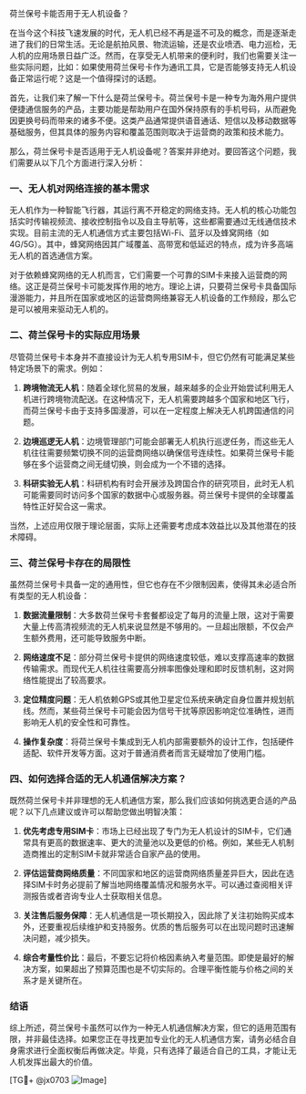 荷兰保号卡能否用于无人机设备？

在当今这个科技飞速发展的时代，无人机已经不再是遥不可及的概念，而是逐渐走进了我们的日常生活。无论是航拍风景、物流运输，还是农业喷洒、电力巡检，无人机的应用场景日益广泛。然而，在享受无人机带来的便利时，我们也需要关注一些实际问题，比如：如果使用荷兰保号卡作为通讯工具，它是否能够支持无人机设备正常运行呢？这是一个值得探讨的话题。

首先，让我们来了解一下什么是荷兰保号卡。荷兰保号卡是一种专为海外用户提供便捷通信服务的产品，主要功能是帮助用户在国外保持原有的手机号码，从而避免因更换号码而带来的诸多不便。这类产品通常提供语音通话、短信以及移动数据等基础服务，但其具体的服务内容和覆盖范围则取决于运营商的政策和技术能力。

那么，荷兰保号卡是否适用于无人机设备呢？答案并非绝对。要回答这个问题，我们需要从以下几个方面进行深入分析：

### 一、无人机对网络连接的基本需求

无人机作为一种智能飞行器，其运行离不开稳定的网络支持。无人机的核心功能包括实时传输视频流、接收控制指令以及自主导航等，这些都需要通过无线通信技术实现。目前主流的无人机通信方式主要包括Wi-Fi、蓝牙以及蜂窝网络（如4G/5G）。其中，蜂窝网络因其广域覆盖、高带宽和低延迟的特点，成为许多高端无人机的首选通信方案。

对于依赖蜂窝网络的无人机而言，它们需要一个可靠的SIM卡来接入运营商的网络。这正是荷兰保号卡可能发挥作用的地方。理论上讲，只要荷兰保号卡具备国际漫游能力，并且所在国家或地区的运营商网络兼容无人机设备的工作频段，那么它是可以被用来驱动无人机的。

### 二、荷兰保号卡的实际应用场景

尽管荷兰保号卡本身并不直接设计为无人机专用SIM卡，但它仍然有可能满足某些特定场景下的需求。例如：

1. **跨境物流无人机**：随着全球化贸易的发展，越来越多的企业开始尝试利用无人机进行跨境物流配送。在这种情况下，无人机需要跨越多个国家和地区飞行，而荷兰保号卡由于支持多国漫游，可以在一定程度上解决无人机跨国通信的问题。
   
2. **边境巡逻无人机**：边境管理部门可能会部署无人机执行巡逻任务，而这些无人机往往需要频繁切换不同的运营商网络以确保信号连续性。如果荷兰保号卡能够在多个运营商之间无缝切换，则会成为一个不错的选择。

3. **科研实验无人机**：科研机构有时会开展涉及跨国合作的研究项目，此时无人机可能需要同时访问多个国家的数据中心或服务器。荷兰保号卡提供的全球覆盖特性正好契合这一需求。

当然，上述应用仅限于理论层面，实际上还需要考虑成本效益比以及其他潜在的技术障碍。

### 三、荷兰保号卡存在的局限性

虽然荷兰保号卡具备一定的通用性，但它也存在不少限制因素，使得其未必适合所有类型的无人机设备：

1. **数据流量限制**：大多数荷兰保号卡套餐都设定了每月的流量上限，这对于需要大量上传高清视频流的无人机来说显然是不够用的。一旦超出限额，不仅会产生额外费用，还可能导致服务中断。

2. **网络速度不足**：部分荷兰保号卡提供的网络速度较低，难以支撑高速率的数据传输需求。而现代无人机往往需要高分辨率图像处理和即时反馈机制，这对网络性能提出了较高要求。

3. **定位精度问题**：无人机依赖GPS或其他卫星定位系统来确定自身位置并规划航线。然而，某些荷兰保号卡可能会因为信号干扰等原因影响定位准确性，进而影响无人机的安全性和可靠性。

4. **操作复杂度**：将荷兰保号卡集成到无人机内部需要额外的设计工作，包括硬件适配、软件开发等方面。这对于普通消费者而言无疑增加了使用门槛。

### 四、如何选择合适的无人机通信解决方案？

既然荷兰保号卡并非理想的无人机通信方案，那么我们应该如何挑选更合适的产品呢？以下几点建议或许可以帮助您做出明智决策：

1. **优先考虑专用SIM卡**：市场上已经出现了专门为无人机设计的SIM卡，它们通常具有更高的数据速率、更大的流量池以及更低的价格。例如，某些无人机制造商推出的定制SIM卡就非常适合自家产品的使用。

2. **评估运营商网络质量**：不同国家和地区的运营商网络质量差异巨大，因此在选择SIM卡时务必提前了解当地网络覆盖情况和服务水平。可以通过查阅相关评测报告或者咨询专业人士获取相关信息。

3. **关注售后服务保障**：无人机通信是一项长期投入，因此除了关注初始购买成本外，还要重视后续维护和支持服务。优质的售后服务可以在出现问题时迅速解决问题，减少损失。

4. **综合考量性价比**：最后，不要忘记将价格因素纳入考量范围。即使是最好的解决方案，如果超出了预算范围也是不切实际的。合理平衡性能与价格之间的关系才是关键所在。

### 结语

综上所述，荷兰保号卡虽然可以作为一种无人机通信解决方案，但它的适用范围有限，并非最佳选择。如果您正在寻找更加专业化的无人机通信方案，请务必结合自身需求进行全面权衡后再做决定。毕竟，只有选择了最适合自己的工具，才能让无人机发挥出最大的价值。

[TG💪+ @jx0703 ![Image](https://github.com/user-attachments/assets/dbca1d08-cadb-493c-b0ec-ad6f7a83f270)]